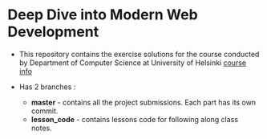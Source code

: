 # Deep Dive into Modern Web Development

- This repository contains the exercise solutions for the course conducted by Department of Computer Science at University of Helsinki [course info](https://fullstackopen.com/en/about/)

- Has 2 branches :
    - **master** - contains all the project submissions. Each part has its own commit. 
    - **lesson_code** - contains lessons code for following along class notes.